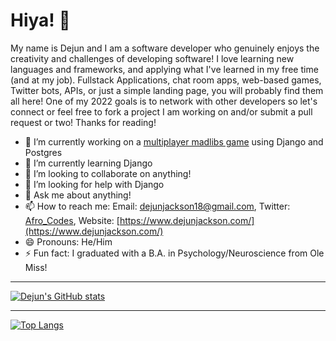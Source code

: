 # Hiya! 👋

My name is Dejun and I am a software developer who genuinely enjoys the creativity and challenges of developing software! I love learning new languages and frameworks, and applying what I've learned in my free time (and at my job). Fullstack Applications, chat room apps, web-based games, Twitter bots, APIs, or just a simple landing page, you will probably find them all here! One of my 2022 goals is to network with other developers so let's connect or feel free to fork a project I am working on and/or submit a pull request or two! Thanks for reading!

- 🔭 I’m currently working on a [multiplayer madlibs game](https://github.com/DejunJackson/madlibs-showdown) using Django and Postgres
- 🌱 I’m currently learning Django
- 👯 I’m looking to collaborate on anything!
- 🤔 I’m looking for help with Django
- 💬 Ask me about anything!
- 📫 How to reach me: Email: dejunjackson18@gmail.com, Twitter: [Afro_Codes](https://twitter.com/Afro_codes), Website: [https://www.dejunjackson.com/](https://www.dejunjackson.com/)
- 😄 Pronouns: He/Him
- ⚡ Fun fact: I graduated with a B.A. in Psychology/Neuroscience from Ole Miss!

---

[![Dejun's GitHub stats](https://github-readme-stats.vercel.app/api?username=DejunJackson&show_icons=true)](https://github.com/DejunJackson)


---


[![Top Langs](https://github-readme-stats.vercel.app/api/top-langs/?username=DejunJackson&layout=compact)](https://github.com/DejunJackson)

